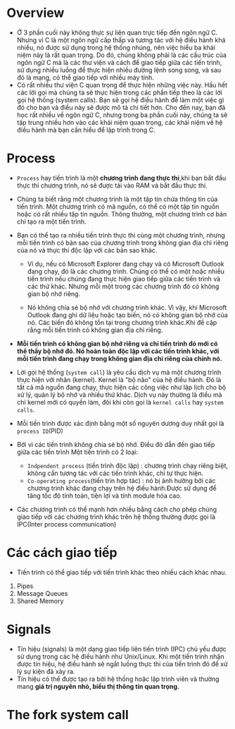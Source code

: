 # Overview
- Ở 3 phần cuối này không thực sự liên quan trực tiếp đến ngôn ngữ C. Nhưng vì C là một ngôn ngữ cấp thấp và tương tác với hệ điều hành khá nhiều, nó được sử dụng trong hệ thống nhúng, nên việc hiểu ba khái niệm này là rất quan trọng. Do đó, chúng không phải là các cấu trúc của ngôn ngữ C mà là các thư viện và cách để giao tiếp giữa các tiến trình, sử dụng nhiều luồng để thực hiện nhiều đường lệnh song song, và sau đó là mạng, có thể giao tiếp với nhiều máy tính.
- Có rất nhiều thư viện C quan trọng để thực hiện những việc này. Hầu hết các lời gọi mà chúng ta sẽ thực hiện trong các phần tiếp theo là các lời gọi hệ thống (system calls). Bạn sẽ gọi hệ điều hành để làm một việc gì đó cho bạn và điều này sẽ được mô tả chi tiết hơn. Cho đến nay, bạn đã học rất nhiều về ngôn ngữ C, nhưng trong ba phần cuối này, chúng ta sẽ tập trung nhiều hơn vào các khái niệm quan trọng, các khái niệm về hệ điều hành mà bạn cần hiểu để lập trình trong C.
# Process
- `Process` hay tiến trình là một **chương trình đang thực thi**,khi bạn bắt đầu thực thi chương trình, nó sẽ được tải vào RAM và bắt đầu thực thi.
- Chúng ta biết rằng một chương trình là một tập tin chứa thông tin của tiến trình. Một chương trình có mã nguồn, có thể có một tập tin nguồn hoặc có rất nhiều tập tin nguồn. 
Thông thường, một chương trình cơ bản chỉ tạo ra một tiến trình.
- Bạn có thể tạo ra nhiều tiến trình thực thi cùng một chương trình, nhưng mỗi tiến trình có bản sao của chương trình trong không gian địa chỉ riêng của nó và thực thi độc lập với các bản sao khác. 
    - Ví dụ, nếu có Microsoft Explorer đang chạy và có Microsoft Outlook đang chạy, đó là các chương trình. Chúng có thể có một hoặc nhiều tiến trình nếu chúng đang thực hiện giao tiếp giữa các tiến trình và các thứ khác. Nhưng mỗi một trong các chương trình đó có không gian bộ nhớ riêng.

    - Nó không chia sẻ bộ nhớ với chương trình khác. Vì vậy, khi Microsoft Outlook đang ghi dữ liệu hoặc tạo biến, nó có không gian bộ nhớ của nó. Các biến đó không tồn tại trong chương trình khác.Khi đề cập rằng mỗi tiến trình có không gian địa chỉ riêng.

- **Mỗi tiến trình có không gian bộ nhớ riêng và chỉ tiến trình đó mới có thể thấy bộ nhớ đó. Nó hoàn toàn độc lập với các tiến trình khác, với mỗi tiến trình đang chạy trong không gian địa chỉ riêng của chính nó.**

- Lời gọi hệ thống (`system call`) là yêu cầu dịch vụ mà một chương trình thực hiện với nhân (kernel). Kernel là "bộ não" của hệ điều hành. Đó là tất cả mã nguồn đang chạy, thực hiện các công việc như lập lịch cho bộ xử lý, quản lý bộ nhớ và nhiều thứ khác. Dịch vụ này thường là điều mà chỉ kernel mới có quyền làm, đôi khi còn gọi là `kernel calls` hay `system calls`.

- Mỗi tiến trình được xác định bằng một số nguyên dương duy nhất gọi là `process ID`(PID)

- Bởi vì các tiến trình không chia sẻ bộ nhớ. Điều đó dẫn đến giao tiếp giữa các tiến trình
Một tiến trình có 2 loại:
    - `Indpendent process` (tiến trình độc lập) : chương trình chạy riêng biệt, không cần tương tác với các tiến trình khác, chỉ tự thực hiện.
    - `Co-operating process`(tiến trìn hợp tác) : nó bị ảnh hưởng bởi các chương trình khác đang chạy trên hệ điều hành.Được sử dụng để tăng tốc độ tính toán, tiện lợi và tính module hóa cao.
- Các chương trình có thể mạnh hơn nhiều bằng cách cho phép chúng giao tiếp với các chương trình khác trên hệ thống thường được gọi là IPC(Inter process communication)
# Các cách giao tiếp
- Tiến trình có thể giao tiếp với tiến trình khác theo nhiều cách khác nhau.
1. Pipes
2. Message Queues
3. Shared Memory

# Signals
- Tín hiệu (signals) là một dạng giao tiếp liên tiến trình (IPC) chủ yếu được sử dụng trong các hệ điều hành như Unix/Linux. Khi một tiến trình nhận được tín hiệu,
hệ điều hành sẽ ngắt luồng thực thi của tiến trình đó để xử lý sự kiện đã xảy ra. 
- Tín hiệu có thể được tạo ra bởi hệ thống hoặc lập trình viên và thường mang **giá trị nguyên nhỏ, biểu thị thông tin quan trọng.**
# The fork system call
